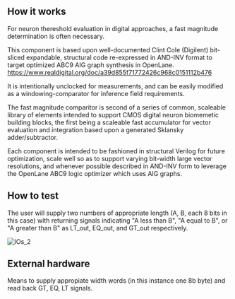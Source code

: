 <!---

This file is used to generate your project datasheet. Please fill in the information below and delete any unused
sections.

You can also include images in this folder and reference them in the markdown. Each image must be less than
512 kb in size, and the combined size of all images must be less than 1 MB.
-->

## How it works

For neuron thereshold evaluation in digital approaches,
a fast magnitude determination is often necessary.  

This component is based upon well-documented Clint Cole (Digilent) bit-sliced expandable, 
structural code re-expressed in AND-INV format to target optimized
ABC9 AIG graph synthesis in OpenLane. 
https://www.realdigital.org/doc/a39d855f71772426c968c0151112b476

It is intentionally unclocked for measurements, and can be easily modified as a windowing-comparator 
for inference field requirements.

The fast magnitude comparitor is second of a series of common, scaleable library of elements
intended to support CMOS digital neuron biomemetic building blocks, the first being a
scaleable fast accumulator for vector evaluation and integration based upon a generated
Sklansky adder/subtractor.

Each component is intended to be fashioned in structural Verilog for future optimization, scale well
so as to support varying bit-width large vector resolutions, and whenever possible described in
AND-INV form to leverage the OpenLane ABC9 logic optimizer which uses AIG graphs.

## How to test

The user will supply two numbers of appropriate length (A, B, each 8 bits in this case) with returning signals
indicating "A less than B", "A equal to B", or "A greater than B" as LT_out, EQ_out, and GT_out respectively.

![IOs_2](https://github.com/drburke3/FastMagnitudeComparator/assets/782159/098e4a18-069b-4d23-bb30-56c7cb443706)

## External hardware

Means to supply appropiate width words (in this instance one 8b byte) and read back GT, EQ, LT signals.
